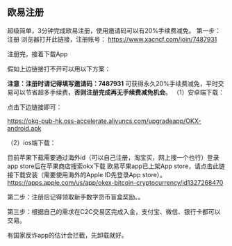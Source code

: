 ## **欧易注册**

超级简单，3分钟完成欧易注册，使用邀请码可以有20%手续费减免。
第一步：注册
浏览器打开此链接，注册账号：
https://www.xacncf.com/join/7487931

注册完，接着下载App

假如上边链接打不开可以用以下方案：

**注意：注册时请记得填写邀请码：7487931** 可获得永久20%手续费减免，平时交易可以节省超多手续费，**否则注册完成再无手续费减免机会**。
（1）安卓端下载：

点击下边链接即可：

https://okg-pub-hk.oss-accelerate.aliyuncs.com/upgradeapp/OKX-android.apk

（2）ios端下载：

目前苹果下载需要通过海外id（可以自己注册，淘宝买，网上搜一个也行）登录app store后在苹果商店搜索okx下载 欧易苹果app已上架App store，请点击此链接下载安装（需要使用海外的Apple ID先登录App store）。 https://apps.apple.com/us/app/okex-bitcoin-cryptocurrency/id1327268470

第二步：注册后记得领取新手数字货币盲盒奖励。。

第三步：根据自己的需求在C2C交易区完成入金，支付宝、微信、银行卡都可以交易。

有国家反诈app的估计会拦截，先卸载就好。